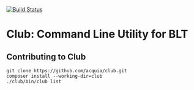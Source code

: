 [![Build Status](https://travis-ci.com/acquia/club.svg?token=eFBAT6vQ9cqDh1Sed5Mw&branch=master)](https://travis-ci.com/acquia/club)

# Club: Command Line Utility for BLT

## Contributing to Club

    git clone https://github.com/acquia/club.git
    composer install --working-dir=club
    ./club/bin/club list
